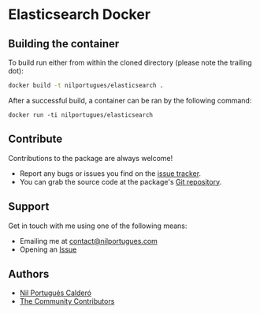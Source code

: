 # Elasticsearch Docker


## Building the container

To build run either from within the cloned directory (please note the trailing dot):

```sh
docker build -t nilportugues/elasticsearch .
```

After a successful build, a container can be ran by the following command:
```
docker run -ti nilportugues/elasticsearch
```


## Contribute

Contributions to the package are always welcome!

* Report any bugs or issues you find on the [issue tracker](https://github.com/nilportugues/docker-elasticsearch/issues/new).
* You can grab the source code at the package's [Git repository](https://github.com/nilportugues/docker-elasticsearch).


## Support

Get in touch with me using one of the following means:

 - Emailing me at <contact@nilportugues.com>
 - Opening an [Issue](https://github.com/nilportugues/docker-elasticsearch/issues/new)


## Authors

* [Nil Portugués Calderó](http://nilportugues.com)
* [The Community Contributors](https://github.com/nilportugues/docker-elasticsearch/graphs/contributors)
